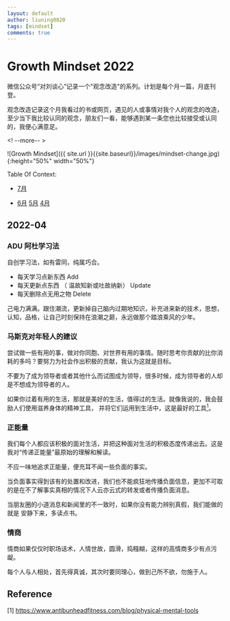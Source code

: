 ```yaml
---
layout: default
author: liuning0820
tags: [mindset]
comments: true
---
```


# Growth Mindset 2022

微信公众号“对刘谈心”记录一个"观念改造"的系列。计划是每个月一篇，月底刊登。

观念改造记录这个月我看过的书或网页，遇见的人或事情对我个人的观念的改造，至少当下我比较认同的观念，朋友们一看，能够遇到某一条您也比较接受或认同的，我便心满意足。

<! --more-- >

![Growth Mindset]({{ site.url }}{{site.baseurl}}/images/mindset-change.jpg){:height="50%" width="50%"}

Table Of Context:

- [7月](#2022-07)

- [6月](#2022-06)    [5月](#2022-05)    [4月](#2022-04)

## 2022-04

### ADU 阿杜学习法

自创学习法，如有雷同，纯属巧合。

- 每天学习点新东西 Add
- 每天更新点东西 （ 温故知新或吐故纳新） Update
- 每天删除点无用之物  Delete

己电力满满。跟住潮流，更新掉自己脑内过期地知识，补充进来新的技术，思想，认知，品格，让自己时刻保持在浪潮之巅，永远做那个踏浪乘风的少年。

### 马斯克对年轻人的建议

尝试做一些有用的事，做对你同胞、对世界有用的事情。随时思考你贡献的比你消耗的多吗？要努力为社会作出积极的贡献，我认为这就是目标。

不要为了成为领导者或者其他什么而试图成为领导，很多时候，成为领导者的人却是不想成为领导者的人。

如果你过着有用的生活，那就是美好的生活，值得过的生活。就像我说的，我会鼓励人们使用滋养身体的精神工具， 并将它们运用到生活中，这是最好的工具[<sup>1<sup>](#reference)。

### 正能量

我们每个人都应该积极的面对生活，并把这种面对生活的积极态度传递出去。这是我对“传递正能量”最原始的理解和解读。

不应一味地追求正能量，便充耳不闻一些负面的事实。

当负面事实得到该有的处置和改进，我们也不能疯狂地传播负面信息，更加不可取
的是在不了解事实真相的情况下人云亦云式的转发或者传播负面消息。

当朋友圈的小道消息和新闻里的不一致时，如果你没有能力辨别真假，我们能做的就是
安静下来，多读点书。

### 情商

情商如果仅仅时职场话术，人情世故，圆滑，捣糨糊，这样的高情商多少有点污龊。

每个人与人相处，首先得真诚，其次时要同理心，做到己所不欲，勿施于人。

## Reference

[1] <https://www.antibunheadfitness.com/blog/physical-mental-tools>